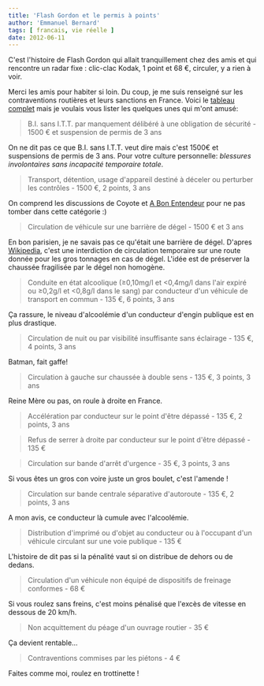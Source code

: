 ```yaml
---
title: 'Flash Gordon et le permis à points'
author: 'Emmanuel Bernard'
tags: [ francais, vie réelle ]
date: 2012-06-11
---
```

C'est l'histoire de Flash Gordon qui allait tranquillement chez des amis et qui rencontre un radar fixe&nbsp;:
clic-clac Kodak, 1 point et 68 €, circuler, y a rien à voir.

Merci les amis pour habiter si loin. Du coup, je me suis renseigné sur les contraventions routières et
leurs sanctions en France. Voici le [tableau complet][contraventions] mais je voulais vous lister les 
quelques unes qui m'ont amusé:

> B.I. sans I.T.T. par manquement délibéré à une obligation de sécurité - 1500 € et suspension de permis de 3 ans

On ne dit pas ce que B.I. sans I.T.T. veut dire mais c'est 1500€ et suspensions de permis de 3 ans.
Pour votre culture personnelle: _blessures involontaires sans incapacité temporaire totale_.

> Transport, détention, usage d'appareil destiné à déceler ou perturber les contrôles - 1500 €, 2 points, 3 ans

On comprend les discussions de Coyote et [A Bon Entendeur][abe] pour ne pas tomber dans cette catégorie :)

> Circulation de véhicule sur une barrière de dégel - 1500 € et 3 ans

En bon parisien, je ne savais pas ce qu'était une barrière de dégel. D'apres [Wikipedia][degel], c'est une
interdiction de circulation temporaire sur une route donnée pour les gros tonnages en cas de dégel. L'idée est
de préserver la chaussée fragilisée par le dégel non homogène.

> Conduite en état alcoolique (≥0,10mg/l et <0,4mg/l dans l'air expiré ou ≥0,2g/l et <0,8g/l dans le sang) 
> par conducteur d'un véhicule de transport en commun - 135 €, 6 points, 3 ans

Ça rassure, le niveau d'alcoolémie d'un conducteur d'engin publique est en plus drastique.

> Circulation de nuit ou par visibilité insuffisante sans éclairage - 135 €, 4 points, 3 ans

Batman, fait gaffe!

> Circulation à gauche sur chaussée à double sens - 135 €, 3 points, 3 ans

Reine Mère ou pas, on roule à droite en France.

> Accélération par conducteur sur le point d'être dépassé - 135 €, 2 points, 3 ans  

> Refus de serrer à droite par conducteur sur le point d'être dépassé - 135 €  

> Circulation sur bande d'arrêt d'urgence - 35 €, 3 points, 3 ans  

Si vous êtes un gros con voire juste un gros boulet, c'est l'amende&nbsp;!

> Circulation sur bande centrale séparative d'autoroute - 135 €, 2 points, 3 ans

A mon avis, ce conducteur là cumule avec l'alcoolémie.

> Distribution d'imprimé ou d'objet au conducteur ou à l'occupant d'un véhicule circulant 
> sur une voie publique - 135 €

L'histoire de dit pas si la pénalité vaut si on distribue de dehors ou de dedans.

> Circulation d'un véhicule non équipé de dispositifs de freinage conformes - 68 €

Si vous roulez sans freins, c'est moins pénalisé que l'excès de vitesse en dessous de 20 km/h.

> Non acquittement du péage d'un ouvrage routier - 35 €

Ça devient rentable...

> Contraventions commises par les piétons - 4 €

Faites comme moi, roulez en trottinette !

[contraventions]: http://www2.securiteroutiere.gouv.fr/IMG/pdf/sric3_tableau_contraventions_et_sanctions_mars_2007.pdf
[degel]: http://fr.wikipedia.org/wiki/Barrière_de_dégel
[abe]: http://www.abonentendeur.com/
